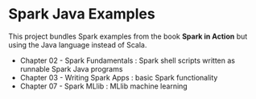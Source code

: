 Spark Java Examples
====================

This project bundles Spark examples from the book **Spark in Action** but using the Java language instead of Scala.
+ Chapter 02 - Spark Fundamentals : Spark shell scripts written as runnable Spark Java programs
+ Chapter 03 - Writing Spark Apps : basic Spark functionality
+ Chapter 07 - Spark MLlib        : MLlib machine learning
